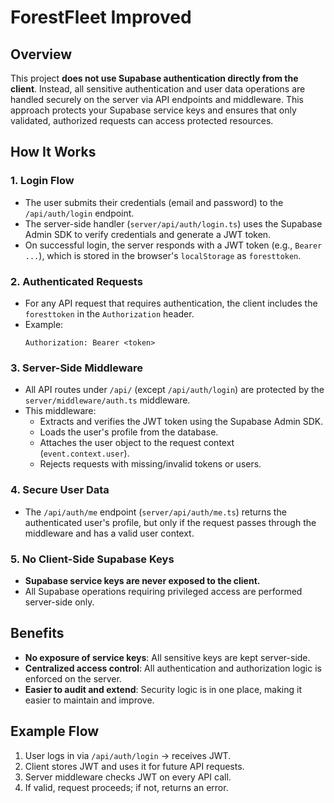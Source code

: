 # ForestFleet Improved

## Overview

This project **does not use Supabase authentication directly from the client**. Instead, all sensitive authentication and user data operations are handled securely on the server via API endpoints and middleware. This approach protects your Supabase service keys and ensures that only validated, authorized requests can access protected resources.

## How It Works

### 1. Login Flow

- The user submits their credentials (email and password) to the `/api/auth/login` endpoint.
- The server-side handler (`server/api/auth/login.ts`) uses the Supabase Admin SDK to verify credentials and generate a JWT token.
- On successful login, the server responds with a JWT token (e.g., `Bearer ...`), which is stored in the browser's `localStorage` as `foresttoken`.

### 2. Authenticated Requests

- For any API request that requires authentication, the client includes the `foresttoken` in the `Authorization` header.
- Example:
  ```http
  Authorization: Bearer <token>
  ```

### 3. Server-Side Middleware

- All API routes under `/api/` (except `/api/auth/login`) are protected by the `server/middleware/auth.ts` middleware.
- This middleware:
  - Extracts and verifies the JWT token using the Supabase Admin SDK.
  - Loads the user's profile from the database.
  - Attaches the user object to the request context (`event.context.user`).
  - Rejects requests with missing/invalid tokens or users.

### 4. Secure User Data

- The `/api/auth/me` endpoint (`server/api/auth/me.ts`) returns the authenticated user's profile, but only if the request passes through the middleware and has a valid user context.

### 5. No Client-Side Supabase Keys

- **Supabase service keys are never exposed to the client.**
- All Supabase operations requiring privileged access are performed server-side only.

## Benefits

- **No exposure of service keys**: All sensitive keys are kept server-side.
- **Centralized access control**: All authentication and authorization logic is enforced on the server.
- **Easier to audit and extend**: Security logic is in one place, making it easier to maintain and improve.

## Example Flow

1. User logs in via `/api/auth/login` → receives JWT.
2. Client stores JWT and uses it for future API requests.
3. Server middleware checks JWT on every API call.
4. If valid, request proceeds; if not, returns an error.